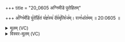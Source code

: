 +++
title = "20_0605 अग्निमीडे पुरोहितम्"

+++
अ꣣ग्नि꣡मी꣢डे पु꣣रो꣡हि꣢तं य꣣ज्ञ꣡स्य꣢ दे꣣व꣢मृ꣣त्वि꣡ज꣢म्। रत्न꣣धा꣡त꣢मम् ॥ 20:0605 ॥

<details><summary>मूलम् (VC)</summary>

अ꣣ग्नि꣡मी꣢डे पु꣣रो꣡हि꣢तं य꣣ज्ञ꣡स्य꣢ दे꣣व꣢मृ꣣त्वि꣡ज꣢म् । हो꣡ता꣢रꣳ र꣣त्नधा꣡त꣢मम् ॥६०५॥
</details>

<details><summary>विस्वर-मूलम् (VC)</summary>

अग्निमीडे पुरोहितं यज्ञस्य देवमृत्विजम् । होतारꣳ रत्नधातमम् ॥६०५॥
</details>